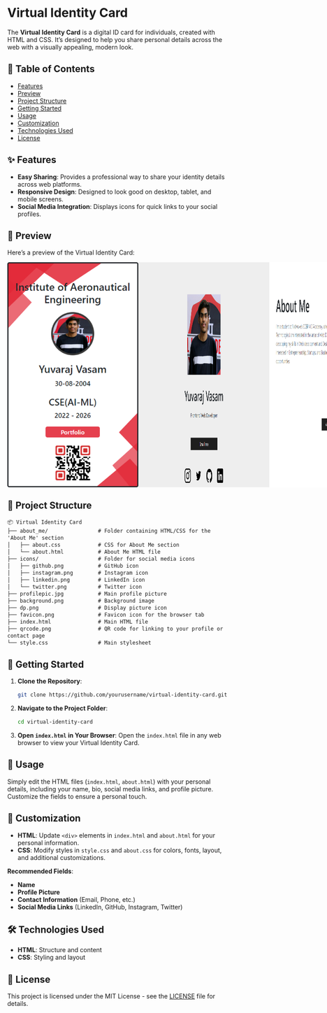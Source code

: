 
# Virtual Identity Card

The **Virtual Identity Card** is a digital ID card for individuals, created with HTML and CSS. It’s designed to help you share personal details across the web with a visually appealing, modern look.

## 📖 Table of Contents
- [Features](#features)
- [Preview](#preview)
- [Project Structure](#project-structure)
- [Getting Started](#getting-started)
- [Usage](#usage)
- [Customization](#customization)
- [Technologies Used](#technologies-used)
- [License](#license)

## ✨ Features
- **Easy Sharing**: Provides a professional way to share your identity details across web platforms.
- **Responsive Design**: Designed to look good on desktop, tablet, and mobile screens.
- **Social Media Integration**: Displays icons for quick links to your social profiles.

## 📸 Preview
Here’s a preview of the Virtual Identity Card:

<div style="display: flex; justify-content: space-between;">
  <img src="screenshot_1.png" width="300">
  <img src="screenshot_2.png" width="300">
  <img src="screenshot_3.png" width="300">
</div>



## 📁 Project Structure

```plaintext
📦 Virtual Identity Card
├── about_me/                # Folder containing HTML/CSS for the 'About Me' section
│   ├── about.css            # CSS for About Me section
│   └── about.html           # About Me HTML file
├── icons/                   # Folder for social media icons
│   ├── github.png           # GitHub icon
│   ├── instagram.png        # Instagram icon
│   ├── linkedin.png         # LinkedIn icon
│   └── twitter.png          # Twitter icon
├── profilepic.jpg           # Main profile picture
├── background.png           # Background image
├── dp.png                   # Display picture icon
├── favicon.png              # Favicon icon for the browser tab
├── index.html               # Main HTML file
├── qrcode.png               # QR code for linking to your profile or contact page
└── style.css                # Main stylesheet
```

## 🚀 Getting Started

1. **Clone the Repository**:
    ```bash
    git clone https://github.com/yourusername/virtual-identity-card.git
    ```
2. **Navigate to the Project Folder**:
    ```bash
    cd virtual-identity-card
    ```
3. **Open `index.html` in Your Browser**:
    Open the `index.html` file in any web browser to view your Virtual Identity Card.

## 🎉 Usage
Simply edit the HTML files (`index.html`, `about.html`) with your personal details, including your name, bio, social media links, and profile picture. Customize the fields to ensure a personal touch.

## 🎨 Customization

- **HTML**: Update `<div>` elements in `index.html` and `about.html` for your personal information.
- **CSS**: Modify styles in `style.css` and `about.css` for colors, fonts, layout, and additional customizations.

**Recommended Fields**:
- **Name**
- **Profile Picture**
- **Contact Information** (Email, Phone, etc.)
- **Social Media Links** (LinkedIn, GitHub, Instagram, Twitter)

## 🛠️ Technologies Used
- **HTML**: Structure and content
- **CSS**: Styling and layout

## 📄 License
This project is licensed under the MIT License - see the [LICENSE](./LICENSE) file for details.

